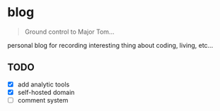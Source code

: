 # blog

> Ground control to Major Tom...

personal blog for recording interesting thing about coding, living, etc...

## TODO

- [x] add analytic tools
- [x] self-hosted domain
- [ ] comment system
